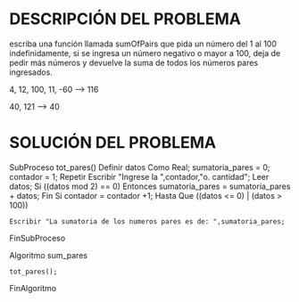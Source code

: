 # DESCRIPCIÓN DEL PROBLEMA 
escriba una función llamada sumOfPairs que pida un número del 1 al 100 indefinidamente, si se ingresa un número negativo o mayor a 100, deja de pedir más números y devuelve la suma de todos los números pares ingresados.

4, 12, 100, 11, -60 --> 116

40, 121 --> 40



# SOLUCIÓN DEL PROBLEMA

SubProceso tot_pares()
	Definir datos Como Real;
	sumatoria_pares = 0;
	contador = 1;
	Repetir
		Escribir "Ingrese la ",contador,"o. cantidad";
		Leer datos;
		Si ((datos mod 2) == 0) Entonces
			sumatoria_pares = sumatoria_pares + datos;
		Fin Si
		contador = contador +1;
	Hasta Que ((datos <= 0) | (datos > 100))
	
	Escribir "La sumatoria de los numeros pares es de: ",sumatoria_pares;
FinSubProceso


Algoritmo sum_pares
	
	tot_pares();
	
FinAlgoritmo